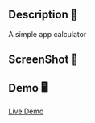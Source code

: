 ## Description 📖
A simple app calculator 

## ScreenShot 📸

## Demo 🖥️
[Live Demo](https://grayturtle01.github.io/calculator/)
